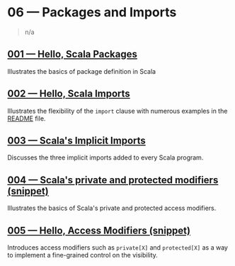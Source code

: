 # 06 &mdash; Packages and Imports
> n/a

## [001 &mdash; Hello, Scala Packages](./001-hello-scala-packages)
Illustrates the basics of package definition in Scala

## [002 &mdash; Hello, Scala Imports](./002-hello-scala-imports)
Illustrates the flexibility of the `import` clause with numerous examples in the [README](./002-hello-scala-imports/README.md) file.

## [003 &mdash; Scala's Implicit Imports](./003-scala-implicit-imports)
Discusses the three implicit imports added to every Scala program.

## [004 &mdash; Scala's private and protected modifiers (snippet)](./004-snippet-scala-private-and-protected)
Illustrates the basics of Scala's private and protected access modifiers.

## [005 &mdash; Hello, Access Modifiers (snippet)](./005-snippet-access-modifiers)
Introduces access modifiers such as `private[X]` and `protected[X]` as a way to implement a fine-grained control on the visibility.

